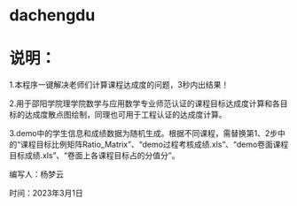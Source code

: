 # dachengdu
# 说明：
1.本程序一键解决老师们计算课程达成度的问题，3秒内出结果！

2.用于邵阳学院理学院数学与应用数学专业师范认证的课程目标达成度计算和各目标的达成度散点图绘制，同理也可用于工程认证的达成度计算。

3.demo中的学生信息和成绩数据为随机生成。根据不同课程，需替换第1、2步中的“课程目标比例矩阵Ratio_Matrix”、“demo过程考核成绩.xls”、“demo卷面课程目标成绩.xls”、“卷面上各课程目标占的分值分”。

编写人：杨梦云

时间：2023年3月1日
